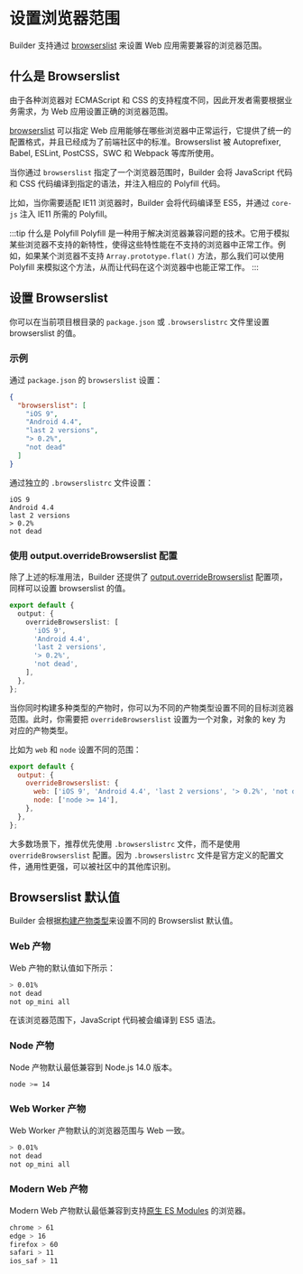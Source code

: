 # 设置浏览器范围

Builder 支持通过 [browserslist](https://browsersl.ist/) 来设置 Web 应用需要兼容的浏览器范围。

## 什么是 Browserslist

由于各种浏览器对 ECMAScript 和 CSS 的支持程度不同，因此开发者需要根据业务需求，为 Web 应用设置正确的浏览器范围。

[browserslist](https://browsersl.ist/) 可以指定 Web 应用能够在哪些浏览器中正常运行，它提供了统一的配置格式，并且已经成为了前端社区中的标准。Browserslist 被 Autoprefixer, Babel, ESLint, PostCSS，SWC 和 Webpack 等库所使用。

当你通过 `browserslist` 指定了一个浏览器范围时，Builder 会将 JavaScript 代码和 CSS 代码编译到指定的语法，并注入相应的 Polyfill 代码。

比如，当你需要适配 IE11 浏览器时，Builder 会将代码编译至 ES5，并通过 `core-js` 注入 IE11 所需的 Polyfill。

:::tip 什么是 Polyfill
Polyfill 是一种用于解决浏览器兼容问题的技术。它用于模拟某些浏览器不支持的新特性，使得这些特性能在不支持的浏览器中正常工作。例如，如果某个浏览器不支持 `Array.prototype.flat()` 方法，那么我们可以使用 Polyfill 来模拟这个方法，从而让代码在这个浏览器中也能正常工作。
:::

## 设置 Browserslist

你可以在当前项目根目录的 `package.json` 或 `.browserslistrc` 文件里设置 browserslist 的值。

### 示例

通过 `package.json` 的 `browserslist` 设置：

```json
{
  "browserslist": [
    "iOS 9",
    "Android 4.4",
    "last 2 versions",
    "> 0.2%",
    "not dead"
  ]
}
```

通过独立的 `.browserslistrc` 文件设置：

```
iOS 9
Android 4.4
last 2 versions
> 0.2%
not dead
```

### 使用 output.overrideBrowserslist 配置

除了上述的标准用法，Builder 还提供了 [output.overrideBrowserslist](/zh/api/config-output.html#output-overridebrowserslist) 配置项，同样可以设置 browserslist 的值。

```ts
export default {
  output: {
    overrideBrowserslist: [
      'iOS 9',
      'Android 4.4',
      'last 2 versions',
      '> 0.2%',
      'not dead',
    ],
  },
};
```

当你同时构建多种类型的产物时，你可以为不同的产物类型设置不同的目标浏览器范围。此时，你需要把 `overrideBrowserslist` 设置为一个对象，对象的 key 为对应的产物类型。

比如为 `web` 和 `node` 设置不同的范围：

```js
export default {
  output: {
    overrideBrowserslist: {
      web: ['iOS 9', 'Android 4.4', 'last 2 versions', '> 0.2%', 'not dead'],
      node: ['node >= 14'],
    },
  },
};
```

大多数场景下，推荐优先使用 `.browserslistrc` 文件，而不是使用 `overrideBrowserslist` 配置。因为 `.browserslistrc` 文件是官方定义的配置文件，通用性更强，可以被社区中的其他库识别。

## Browserslist 默认值

Builder 会根据[构建产物类型](/guide/basic/build-target.html)来设置不同的 Browserslist 默认值。

### Web 产物

Web 产物的默认值如下所示：

```bash
> 0.01%
not dead
not op_mini all
```

在该浏览器范围下，JavaScript 代码被会编译到 ES5 语法。

### Node 产物

Node 产物默认最低兼容到 Node.js 14.0 版本。

```bash
node >= 14
```

### Web Worker 产物

Web Worker 产物默认的浏览器范围与 Web 一致。

```bash
> 0.01%
not dead
not op_mini all
```

### Modern Web 产物

Modern Web 产物默认最低兼容到支持[原生 ES Modules](https://developer.mozilla.org/en-US/docs/Web/JavaScript/Guide/Modules) 的浏览器。

```bash
chrome > 61
edge > 16
firefox > 60
safari > 11
ios_saf > 11
```
